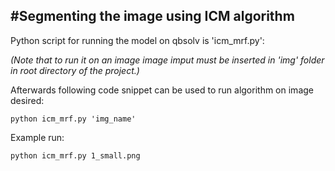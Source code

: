 #Segmenting the image using ICM algorithm
------------------------
Python script for running the model on qbsolv is 'icm_mrf.py':

_(Note that to run it on an image image imput must be inserted in 'img' folder in root directory of the project.)_

Afterwards following code snippet can be used to run algorithm on image desired:

`python icm_mrf.py 'img_name'`

Example run:

`python icm_mrf.py 1_small.png`

